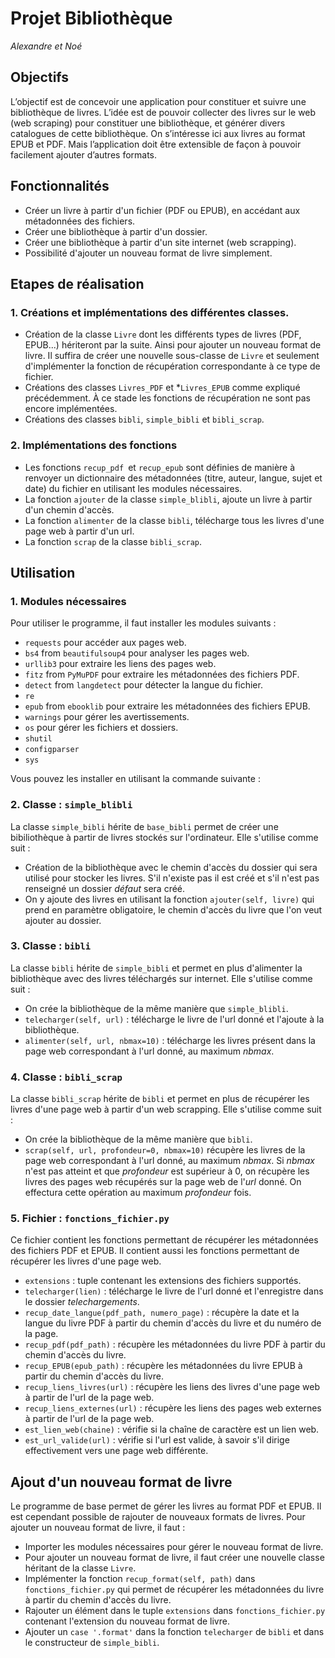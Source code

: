 # Projet Bibliothèque

*Alexandre et Noé*

## Objectifs

L’objectif est de concevoir une application pour constituer et suivre une bibliothèque de livres. L’idée est de pouvoir
collecter des livres sur le web (web scraping) pour constituer une bibliothèque, et générer divers catalogues de cette
bibliothèque. On s’intéresse ici aux livres au format EPUB et PDF. Mais l’application doit être extensible de façon à
pouvoir facilement ajouter d’autres formats.

## Fonctionnalités

* Créer un livre à partir d'un fichier (PDF ou EPUB), en accédant aux métadonnées des fichiers.
* Créer une bibliothèque à partir d'un dossier.
* Créer une bibliothèque à partir d'un site internet (web scrapping).
* Possibilité d'ajouter un nouveau format de livre simplement.

## Etapes de réalisation

### 1. Créations et implémentations des différentes classes.

* Création de la classe `Livre` dont les différents types de livres (PDF, EPUB...)
  hériteront par la suite. Ainsi pour ajouter un nouveau format de livre. Il
  suffira de créer une nouvelle sous-classe de `Livre` et
  seulement d'implémenter la fonction de récupération correspondante
  à ce type de fichier. 
* Créations des classes `Livres_PDF` et *`Livres_EPUB` comme expliqué précédemment.
  À ce stade les fonctions de récupération ne sont
  pas encore implémentées.
* Créations des classes `bibli`, `simple_bibli` et `bibli_scrap`.

### 2. Implémentations des fonctions
* Les fonctions `recup_pdf `et `recup_epub` sont définies de manière
  à renvoyer un dictionnaire des métadonnées (titre, auteur, langue, sujet et date) du fichier en utilisant
 les modules nécessaires.
* La fonction `ajouter` de la classe `simple_blibli`, ajoute un livre
 à partir d'un chemin d'accès.
* La fonction `alimenter` de la classe `bibli`, télécharge tous les livres d'une 
 page web à partir d'un url.
* La fonction `scrap` de la classe `bibli_scrap`.

## Utilisation
### 1. Modules nécessaires
Pour utiliser le programme, il faut installer les modules suivants :
* `requests` pour accéder aux pages web.
* `bs4` from `beautifulsoup4` pour analyser les pages web.
* `urllib3` pour extraire les liens des pages web.
* `fitz` from `PyMuPDF` pour extraire les métadonnées des fichiers PDF.
* `detect` from `langdetect` pour détecter la langue du fichier.
* `re` 
* `epub` from `ebooklib` pour extraire les métadonnées des fichiers EPUB.
* `warnings` pour gérer les avertissements.
* `os` pour gérer les fichiers et dossiers.
* `shutil` 
* `configparser`
* `sys`

Vous pouvez les installer en utilisant la commande suivante :

### 2. Classe : `simple_blibli`
La classe `simple_bibli` hérite de `base_bibli` permet de créer une bibiliothèque à partir de livres stockés sur l'ordinateur.
Elle s'utilise comme suit :
* Création de la bibliothèque avec le chemin d'accès du dossier qui sera utilisé pour stocker les livres.
        S'il n'existe pas il est créé et s'il n'est pas renseigné un dossier *défaut* sera créé.
* On y ajoute des livres en utilisant la fonction `ajouter(self, livre)` qui prend en paramètre obligatoire, le
    chemin d'accès du livre que l'on veut ajouter au dossier.

### 3. Classe : `bibli`
La classe `bibli` hérite de `simple_bibli` et permet en plus d'alimenter la bibliothèque avec des livres téléchargés sur internet. Elle s'utilise comme suit : 
* On crée la bibliothèque de la même manière que `simple_blibli`.
* `telecharger(self, url)` : télécharge le livre de l'url donné et l'ajoute à la bibliothèque.
* `alimenter(self, url, nbmax=10)` : télécharge les livres présent dans la page web correspondant à l'url donné, au maximum *nbmax*.

### 4. Classe : `bibli_scrap`
La classe `bibli_scrap` hérite de `bibli` et permet en plus de récupérer les livres d'une page web à partir d'un web scrapping. Elle s'utilise comme suit :
* On crée la bibliothèque de la même manière que `bibli`.
* `scrap(self, url, profondeur=0, nbmax=10)` récupère les livres de la page web correspondant à l'url donné, au maximum *nbmax*.
 Si *nbmax* n'est pas atteint et que *profondeur* est supérieur à 0, on récupère les livres des pages web récupérés sur la page web de l'*url* donné.
On effectura cette opération au maximum *profondeur* fois.

### 5. Fichier : `fonctions_fichier.py`
Ce fichier contient les fonctions permettant de récupérer les métadonnées des fichiers PDF et EPUB. Il contient aussi les fonctions permettant de récupérer les livres d'une page web.
*  `extensions` : tuple contenant les extensions des fichiers supportés.
* `telecharger(lien)` : télécharge le livre de l'url donné et l'enregistre dans le dossier *telechargements*.
* `recup_date_langue(pdf_path, numero_page)` : récupère la date et la langue du livre PDF à partir du chemin d'accès du livre et du numéro de la page.
* `recup_pdf(pdf_path)` : récupère les métadonnées du livre PDF à partir du chemin d'accès du livre.
* `recup_EPUB(epub_path)` : récupère les métadonnées du livre EPUB à partir du chemin d'accès du livre.
* `recup_liens_livres(url)` : récupère les liens des livres d'une page web à partir de l'url de la page web.
* `recup_liens_externes(url)` : récupère les liens des pages web externes à partir de l'url de la page web.
* `est_lien_web(chaine)` : vérifie si la chaîne de caractère est un lien web.
* `est_url_valide(url)` : vérifie si l'url est valide, à savoir s'il dirige effectivement vers une page web différente.

## Ajout d'un nouveau format de livre
Le programme de base permet de gérer les livres au format PDF et EPUB. Il est cependant possible de rajouter de nouveaux formats de livres. 
Pour ajouter un nouveau format de livre, il faut :
* Importer les modules nécessaires pour gérer le nouveau format de livre.
* Pour ajouter un nouveau format de livre, il faut créer une nouvelle classe héritant de la classe `Livre`.
* Implémenter la fonction `recup_format(self, path)` dans `fonctions_fichier.py` qui permet de récupérer les métadonnées du livre à partir du chemin d'accès du livre.
* Rajouter un élément dans le tuple `extensions` dans `fonctions_fichier.py` contenant l'extension du nouveau format de livre.
* Ajouter un `case '.format'` dans la fonction `telecharger` de `bibli` et dans le constructeur de `simple_bibli`.


